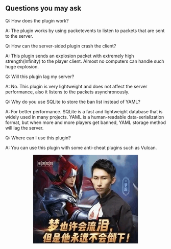 ## Questions you may ask

Q: How does the plugin work?

A: The plugin works by using packetevents to listen to packets that are sent to the server.

Q: How can the server-sided plugin crash the client?

A: This plugin sends an explosion packet with extremely high strength(Infinity) to the player client. Almost no computers can handle such huge explosion.

Q: Will this plugin lag my server?

A: No. This plugin is very lightweight and does not affect the server performance, also it listens to the packets asynchronously.

Q: Why do you use SQLite to store the ban list instead of YAML?

A: For better performance. SQLite is a fast and lightweight database that is widely used in many projects. YAML is a human-readable data-serialization format, but when more and more players get banned, YAML storage method will lag the server.

Q: Where can I use this plugin?

A: You can use this plugin with some anti-cheat plugins such as Vulcan.

<p align="center"> 
  <img src="maore.png" alt="梦老湿"/>
</p>
